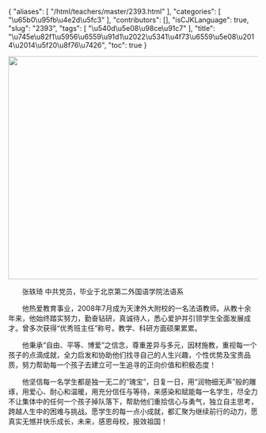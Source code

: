 {
    "aliases": [
        "/html/teachers/master/2393.html"
    ],
    "categories": [
        "\u65b0\u95fb\u4e2d\u5fc3"
    ],
    "contributors": [],
    "isCJKLanguage": true,
    "slug": "2393",
    "tags": [
        "\u540d\u5e08\u98ce\u91c7"
    ],
    "title": "\u745e\u82f1\u5956\u6559\u91d1\u2022\u5341\u4f73\u6559\u5e08\u2014\u2014\u5f20\u8f76\u7426",
    "toc": true
}


<img
    src="https://cdn.tfls.online/mirror/full/61a9eb45ae3e08459230403ed04f67f242d56998.jpg"
    style="display:block;margin-left:auto;margin-right:auto;"
    decoding="async"
    fetchpriority="auto"
    loading="lazy"
    height="450"
    width="600"
/>







　　张轶琦 中共党员，毕业于北京第二外国语学院法语系




　　他热爱教育事业，2008年7月成为天津外大附校的一名法语教师。从教十余年来，他始终踏实努力，勤奋钻研，真诚待人，悉心爱护并引领学生全面发展成才。曾多次获得“优秀班主任”称号，教学、科研方面硕果累累。




　　他秉承“自由、平等、博爱”之信念，尊重差异与多元，因材施教，重视每一个孩子的点滴成就，全力启发和协助他们找寻自己的人生兴趣，个性优势及宝贵品质，努力帮助每一个孩子去建立可一生追寻的正向价值和积极态度！




　　他坚信每一名学生都是独一无二的“瑰宝”，日复一日，用“润物细无声”般的雕琢，用爱心、耐心和温暖，用充分信任与等待，来感染和赋能每一名学生，尽全力不让集体中的任何一个孩子掉队落下，帮助他们重拾信心与勇气，独立自主思考，跨越人生中的困难与挑战。愿学生的每一点小成就，都汇聚为继续前行的动力，愿真实无憾并快乐成长，未来，感恩母校，报效祖国！




  





